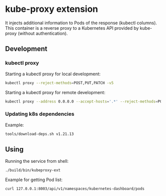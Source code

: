 # kube-proxy extension

It injects additional information to Pods of the response (kubectl columns).
This container is a reverse proxy
to a Kubernetes API provided by kube-proxy (without authentication).

<!-- markdownlint-disable MD013 -->

## Development

### kubectl proxy

Starting a kubectl proxy for local development:

```sh
kubectl proxy --reject-methods=POST,PUT,PATCH -v5
```

Starting a kubectl proxy for remote development:

```sh
kubectl proxy --address 0.0.0.0 --accept-hosts='.*' --reject-methods=POST,PUT,PATCH -v5
```

### Updating k8s dependencies

Example:

```sh
tools/download-deps.sh v1.21.13
```

## Using

Running the service from shell:

```sh
./build/bin/kubeproxy-ext
```

Example for getting Pod list:

```sh
curl 127.0.0.1:8003/api/v1/namespaces/kubernetes-dashboard/pods
```
